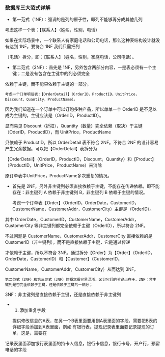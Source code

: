 ### 数据库三大范式详解
* 第一范式（1NF）：强调的是列的原子性，即列不能够再分成其他几列

考虑这样一个表：【联系人】（姓名，性别，电话）

如果在实际场景中，一个联系人有家庭电话和公司电话，那么这种表结构设计就没有达到 1NF。要符合 1NF 我们只需把列

（电话）拆分，即：【联系人】（姓名，性别，家庭电话，公司电话）。

* 第二范式（2NF）：首先是 1NF，另外包含两部分内容，一是表必须有一个主键；二是没有包含在主键中的列必须完全
 
 依赖于主键，而不能只依赖于主键的一部分。
 
    考虑一个订单明细表：【OrderDetail】（OrderID，ProductID，UnitPrice，Discount，Quantity，ProductName）。
 
 因为我们知道在一个订单中可以订购多种产品，所以单单一个 OrderID 是不足以成为主键的，主键应该是（OrderID，ProductID）。
 
 显而易见 Discount（折扣），Quantity（数量）完全依赖（取决）于主键（OderID，ProductID），而 UnitPrice，ProductName 
 
只依赖于 ProductID。所以 OrderDetail 表不符合 2NF。不符合 2NF 的设计容易产生冗余数据。可以把【OrderDetail】表拆分为

【OrderDetail】（OrderID，ProductID，Discount，Quantity）和【Product】（ProductID，UnitPrice，ProductName）来消除

原订单表中UnitPrice，ProductName多次重复的情况。
    
* 首先是 2NF，另外非主键列必须直接依赖于主键，不能存在传递依赖。即不能存在：非主键列 A 依赖于非主键列 B，非主键列 B 依赖于主键的情况。

    考虑一个订单表【Order】（OrderID，OrderDate，CustomerID，CustomerName，CustomerAddr，CustomerCity）主键是（OrderID）。
    
其中 OrderDate，CustomerID，CustomerName，CustomerAddr，CustomerCity 等非主键列都完全依赖于主键（OrderID），所以符合 2NF。

不过问题是 CustomerName，CustomerAddr，CustomerCity 直接依赖的是 CustomerID（非主键列），而不是直接依赖于主键，它是通过传递

才依赖于主键，所以不符合 3NF。通过拆分【Order】为【Order】（OrderID，OrderDate，CustomerID）和【Customer】（CustomerID，

CustomerName，CustomerAddr，CustomerCity）从而达到 3NF。

    第二范式（2NF）和第三范式（3NF）的概念很容易混淆，区分它们的关键点在于，2NF：非主键列是否完全依赖于主键，还是依赖于主键的一部分；
    
3NF：非主键列是直接依赖于主键，还是直接依赖于非主键列

* 1. 添加重复字段

    提供修改信息的A表，在另一个B表里面要用到A表里面的字段，需要把B表的详细字段添加到A表里面，例如:有银行表，提现记录表里面要记录提现的订单，这是，需要在
    
记录表里面添加银行表里面的持卡人信息，银行卡信息，银行卡号，开户行，预留电话的字段
